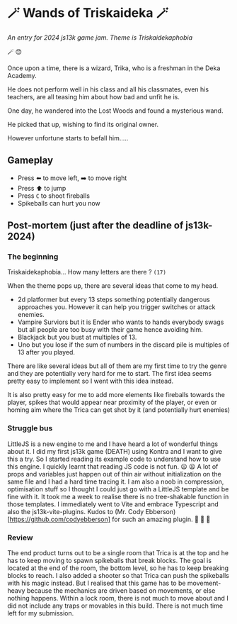 #  :magic_wand: Wands of Triskaideka :magic_wand:
_An entry for 2024 js13k game jam. Theme is Triskaidekaphobia_

:magic_wand: :blush:

Once upon a time, there is a wizard, Trika, who is a freshman in the Deka Academy.

He does not perform well in his class and all his classmates, even his teachers, are all teasing him about how bad and unfit he is.

One day, he wandered into the Lost Woods and found a mysterious wand.

He picked that up, wishing to find its original owner. 

However unfortune starts to befall him.....

## Gameplay

- Press :arrow_left: to move left, :arrow_right: to move right
- Press :arrow_up: to jump
- Press `C` to shoot fireballs
- Spikeballs can hurt you now

## Post-mortem (just after the deadline of js13k-2024)

### The beginning
Triskaidekaphobia... How many letters are there ? `(17)`

When the theme pops up, there are several ideas that come to my head.
- 2d platformer but every 13 steps something potentially dangerous approaches you. However it can help you trigger switches or attack enemies.
- Vampire Surviors but it is Ender who wants to hands everybody swags but all people are too busy with their game hence avoiding him.
- Blackjack but you bust at multiples of 13.
- Uno but you lose if the sum of numbers in the discard pile is multiples of 13 after you played.

There are like several ideas but all of them are my first time to try the genre and they are potentially very hard for me to start. 
The first idea seems pretty easy to implement so I went with this idea instead.

It is also pretty easy for me to add more elements like fireballs towards the player, 
spikes that would appear near proximity of the player, 
or even or homing aim where the Trica can get shot by it (and potentially hurt enemies)

### Struggle bus

LittleJS is a new engine to me and I have heard a lot of wonderful things about it. I did my first js13k game (DEATH) using Kontra and I want to give this a try.
So I started reading its example code to understand how to use this engine. I quickly learnt that reading JS code is not fun. :frowning: :frowning:
A lot of props and variables just happen out of thin air without initialization on the same file and I had a hard time tracing it.
I am also a noob in compression, optimisation stuff so I thought I could just go with a LittleJS template and be fine with it.
It took me a week to realise there is no tree-shakable function in those templates.
I immediately went to Vite and embrace Typescript and also the js13k-vite-plugins. Kudos to (Mr. Cody Ebberson)[https://github.com/codyebberson] for such an amazing plugin. :tophat: :tophat: :tophat:

### Review

The end product turns out to be a single room that Trica is at the top and he has to keep moving to spawn spikeballs that break blocks.
The goal is located at the end of the room, the bottom level, so he has to keep breaking blocks to reach. 
I also added a shooter so that Trica can push the spikeballs with his magic instead. 
But I realised that this game has to be movement-heavy because the mechanics are driven based on movements, or else nothing happens.
Within a lock room, there is not much to move about and I did not include any traps or movables in this build. There is not much time left for my submission.
